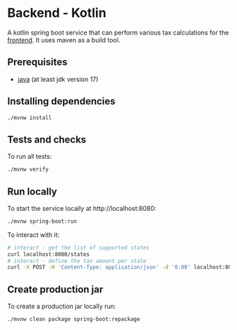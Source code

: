 # Backend - Kotlin

A kotlin spring boot service that can perform various tax calculations for the [frontend](../../frontend/).
It uses maven as a build tool.

## Prerequisites
* [java](https://yarnpkg.com/getting-started/install) (at least jdk version 17)

## Installing dependencies
```bash
./mvnw install
```

## Tests and checks
To run all tests:
```bash
./mvnw verify
```

## Run locally
To start the service locally at http://localhost:8080:
```bash
./mvnw spring-boot:run
```

To interact with it:
```bash
# interact - get the list of supported states
curl localhost:8080/states
# interact - define the tax amount per state
curl -X POST -H 'Content-Type: application/json' -d '0.08' localhost:8080/states/UT/tax
```

## Create production jar
To create a production jar locally run:
```bash
./mvnw clean package spring-boot:repackage
```
